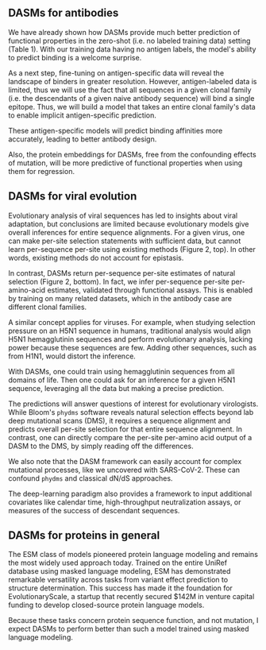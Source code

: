 ## DASMs for antibodies

We have already shown how DASMs provide much better prediction of functional properties in the zero-shot (i.e. no labeled training data) setting (Table 1).  With our training data having no antigen labels, the model's ability to predict binding is a welcome surprise.

As a next step, fine-tuning on antigen-specific data will reveal the landscape of binders in greater resolution.  However, antigen-labeled data is limited, thus we will use the fact that all sequences in a given clonal family (i.e. the descendants of a given naive antibody sequence) will bind a single epitope.  Thus, we will build a model that takes an entire clonal family's data to enable implicit antigen-specific prediction.

These antigen-specific models will predict binding affinities more accurately, leading to better antibody design.

Also, the protein embeddings for DASMs, free from the confounding effects of mutation, will be more predictive of functional properties when using them for regression.


## DASMs for viral evolution

Evolutionary analysis of viral sequences has led to insights about viral adaptation, but conclusions are limited because evolutionary models give overall inferences for entire sequence alignments.  For a given virus, one can make per-site selection statements with sufficient data, but cannot learn per-sequence per-site using existing methods (Figure 2, top).  In other words, existing methods do not account for epistasis.

In contrast, DASMs return per-sequence per-site estimates of natural selection (Figure 2, bottom).  In fact, we infer per-sequence per-site per-amino-acid estimates, validated through functional assays.  This is enabled by training on many related datasets, which in the antibody case are different clonal families.

A similar concept applies for viruses.  For example, when studying selection pressure on an H5N1 sequence in humans, traditional analysis would align H5N1 hemagglutinin sequences and perform evolutionary analysis, lacking power because these sequences are few.  Adding other sequences, such as from H1N1, would distort the inference.

With DASMs, one could train using hemagglutinin sequences from all domains of life.  Then one could ask for an inference for a given H5N1 sequence, leveraging all the data but making a precise prediction.

The predictions will answer questions of interest for evolutionary virologists.  While Bloom's `phydms` software reveals natural selection effects beyond lab deep mutational scans (DMS), it requires a sequence alignment and predicts overall per-site selection for that entire sequence alignment.  In contrast, one can directly compare the per-site per-amino acid output of a DASM to the DMS, by simply reading off the differences.

We also note that the DASM framework can easily account for complex mutational processes, like we uncovered with SARS-CoV-2.  These can confound `phydms` and classical dN/dS approaches.

The deep-learning paradigm also provides a framework to input additional covariates like calendar time, high-throughput neutralization assays, or measures of the success of descendant sequences.


## DASMs for proteins in general

The ESM class of models pioneered protein language modeling and remains the most widely used approach today.  Trained on the entire UniRef database using masked language modeling, ESM has demonstrated remarkable versatility across tasks from variant effect prediction to structure determination.  This success has made it the foundation for EvolutionaryScale, a startup that recently secured $142M in venture capital funding to develop closed-source protein language models.

Because these tasks concern protein sequence function, and not mutation, I expect DASMs to perform better than such a model trained using masked language modeling.
